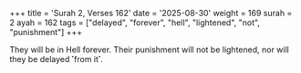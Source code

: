 +++
title = 'Surah 2, Verses 162'
date = '2025-08-30'
weight = 169
surah = 2
ayah = 162
tags = ["delayed", "forever", "hell", "lightened", "not", "punishment"]
+++

They will be in Hell forever. Their punishment will not be lightened, nor will they be delayed ˹from it˺.